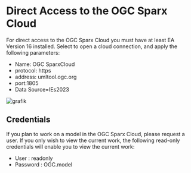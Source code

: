 # Direct Access to the OGC Sparx Cloud
For direct access to the OGC Sparx Cloud you must have at least EA Version 16 installed. 
Select to open a cloud connection, and apply the following parameters: 
- Name: OGC SparxCloud 
- protocol: https 
- address: umltool.ogc.org 
- port:1805 
- Data Source=IEs2023

![grafik](https://github.com/opengeospatial/WaterQualityIE/assets/11915304/f7b11a0e-333d-4327-980e-6af0480820bb)

## Credentials
If you plan to work on a model in the OGC Sparx Cloud, please request a user.
If you only wish to view the current work, the following read-only credentials will enable you to view the current work:
- User : readonly
- Password : OGC.model
